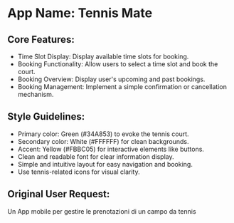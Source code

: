 # **App Name**: Tennis Mate

## Core Features:

- Time Slot Display: Display available time slots for booking.
- Booking Functionality: Allow users to select a time slot and book the court.
- Booking Overview: Display user's upcoming and past bookings.
- Booking Management: Implement a simple confirmation or cancellation mechanism.

## Style Guidelines:

- Primary color: Green (#34A853) to evoke the tennis court.
- Secondary color: White (#FFFFFF) for clean backgrounds.
- Accent: Yellow (#FBBC05) for interactive elements like buttons.
- Clean and readable font for clear information display.
- Simple and intuitive layout for easy navigation and booking.
- Use tennis-related icons for visual clarity.

## Original User Request:
Un App mobile per gestire le prenotazioni di un campo da tennis
  